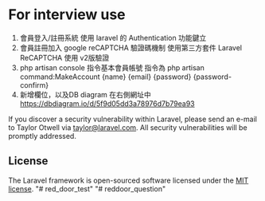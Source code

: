 # For interview use 

1.	會員登入/註冊系統 
使用 laravel 的 Authentication 功能鍵立
2. 會員註冊加入 google  reCAPTCHA 驗證碼機制
使用第三方套件 Laravel ReCAPTCHA 使用 v2版驗證
3. php artisan console 指令基本會員帳號
指令為 php artisan command:MakeAccount {name} {email} {password} {password-confirm}
4. 新增欄位，以及DB diagram 在右側網址中
https://dbdiagram.io/d/5f9d05dd3a78976d7b79ea93

If you discover a security vulnerability within Laravel, please send an e-mail to Taylor Otwell via [taylor@laravel.com](mailto:taylor@laravel.com). All security vulnerabilities will be promptly addressed.

## License

The Laravel framework is open-sourced software licensed under the [MIT license](https://opensource.org/licenses/MIT).
"# red_door_test" 
"# reddoor_question" 
